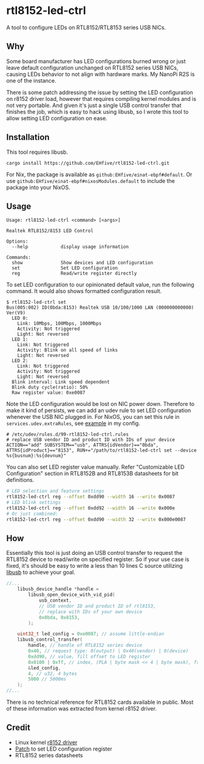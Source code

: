 # rtl8152-led-ctrl

A tool to configure LEDs on RTL8152/RTL8153 series USB NICs.

## Why

Some board manufacturer has LED configurations burned wrong or just leave default configuration unchanged on RTL8152 series USB NICs, causing LEDs behavior to not align with hardware marks. My NanoPi R2S is one of the instance.

There is some patch addressing the issue by setting the LED configuration on r8152 driver load, however that requires compiling kernel modules and is not very portable. And given it's just a single USB control transfer that finishes the job, which is easy to hack using libusb, so I wrote this tool to allow setting LED configuration on ease.

## Installation

This tool requires libusb.

```
cargo install https://github.com/EHfive/rtl8152-led-ctrl.git
```

For Nix, the package is available as `github:EHfive/einat-ebpf#default`. Or use `github:EHfive/einat-ebpf#nixosModules.default` to include the package into your NixOS.

## Usage

```
Usage: rtl8152-led-ctrl <command> [<args>]

Realtek RTL8152/8153 LED Control

Options:
  --help            display usage information

Commands:
  show              Show devices and LED configuration
  set               Set LED configuration
  reg               Read/write register directly
```

To set LED configuration to our opinionated default value, run the following command. It would also shows formatted configuration result.

```
$ rtl8152-led-ctrl set
Bus(005:002) ID(0bda:8153) Realtek USB 10/100/1000 LAN (000000000000) Ver(V9)
  LED 0:
    Link: 10Mbps, 100Mbps, 1000Mbps
    Activity: Not triggered
    Light: Not reversed
  LED 1:
    Link: Not triggered
    Activity: Blink on all speed of links
    Light: Not reversed
  LED 2:
    Link: Not triggered
    Activity: Not triggered
    Light: Not reversed
  Blink interval: Link speed dependent
  Blink duty cycle(ratio): 50%
  Raw register value: 0xe0087
```

Note the LED configuration would be lost on NIC power down. Therefore to make it kind of persists, we can add an udev rule to set LED configuration whenever the USB NIC plugged in. For NixOS, you can set this rule in `services.udev.extraRules`, see [example](https://github.com/EHfive/flakes/blob/c19876ecbb448144bedc3de9302eec6b21fd16f8/machines/r2s/hardware.nix#L79-L81) in my config.

```
# /etc/udev/rules.d/99-rtl8152-led-ctrl.rules
# replace USB vendor ID and product ID with IDs of your device
ACTION=="add" SUBSYSTEM=="usb", ATTRS{idVendor}=="0bda", ATTRS{idProduct}=="8153", RUN+="/path/to/rtl8152-led-ctrl set --device %s{busnum}:%s{devnum}"
```

You can also set LED register value manually. Refer "Customizable LED Configuration" section in RTL8152B and RTL8153B datasheets for bit definitions.

```bash
# LED selection and feature settings
rtl8152-led-ctrl reg --offset 0xdd90 --width 16 --write 0x0087
# LED blink settings
rtl8152-led-ctrl reg --offset 0xdd92 --width 16 --write 0x000e
# Or just combined:
rtl8152-led-ctrl reg --offset 0xdd90 --width 32 --write 0x000e0087
```

## How

Essentially this tool is just doing an USB control transfer to request the RTL8152 device to read/write on specified register. So if your use case is fixed, it's should be easy to write a less than 10 lines C source utilizing [libusb](https://libusb.sourceforge.io/api-1.0/group__libusb__syncio.html#gadb11f7a761bd12fc77a07f4568d56f38) to achieve your goal.

```c
//...
    libusb_device_handle *handle =
        libusb_open_device_with_vid_pid(
            usb_context,
            // USB vendor ID and product ID of rtl8153,
            // replace with IDs of your own device
            0x0bda, 0x8153,
        );

    uint32_t led_config = 0xe0087; // assume little-endian
    libusb_control_transfer(
        handle, // handle of RTL8152 series device
        0x40, // request type: 0(output) | 0x40(vendor) | 0(device)
        0xdd90, // value, fill offset to LED register
        0x0100 | 0xff, // index, (PLA | byte mask << 4 | byte mask), from Linux kernel r8152.c driver
        &led_config,
        4, // u32, 4 bytes
        5000 // 5000ms
    );
//...
```

There is no technical reference for RTL8152 cards available in public. Most of these information was extracted from kernel r8152 driver.

## Credit

- Linux kernel [r8152 driver](https://github.com/torvalds/linux/blob/v6.9/drivers/net/usb/r8152.c)
- [Patch](https://github.com/openwrt/openwrt/blob/9a67364/target/linux/generic/hack-6.6/760-net-usb-r8152-add-LED-configuration-from-OF.patch) to set LED configuration register
- RTL8152 series datasheets
